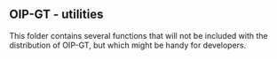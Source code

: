 ## OIP-GT - utilities

This folder contains several functions that will not be included with the distribution
of OIP-GT, but which might be handy for developers.
